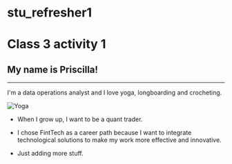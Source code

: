 # stu_refresher1
# Class 3 activity 1
## My name is Priscilla! 
----
I'm a data operations analyst and I love yoga, longboarding and crocheting.

![Yoga](https://media.self.com/photos/5b7c4e71ecbb7f4c41c77335/4:3/w_1600%2Cc_limit/triangle-pose-beginner-yoga.jpg)

- When I grow up, I want to be a quant trader.

- I chose FintTech as a career path because I want to integrate technological solutions to make my work more effective and innovative.

- Just adding more stuff.
